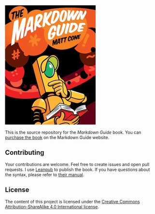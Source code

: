![Markdown Guide book cover](cover.png)

This is the source repository for the *Markdown Guide* book. You can [purchase the book](https://www.markdownguide.org/book) on the Markdown Guide website.

## Contributing

Your contributions are welcome. Feel free to create issues and open pull requests. I use [Leanpub](https://leanpub.com/) to publish the book. If you have questions about the syntax, please refer to [their manual](https://leanpub.com/help/manual).

## License

The content of this project is licensed under the [Creative Commons Attribution-ShareAlike 4.0 International license](https://creativecommons.org/licenses/by-sa/4.0/).

